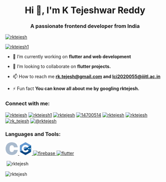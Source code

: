 <h1 align="center">Hi 👋, I'm K Tejeshwar Reddy</h1>
<h3 align="center">A passionate frontend developer from India</h3>

<p align="left"> <a href="https://github.com/ryo-ma/github-profile-trophy"><img src="https://github-profile-trophy.vercel.app/?username=rktejesh" alt="rktejesh" /></a> </p>

<p align="left"> <a href="https://twitter.com/rktejesh1" target="blank"><img src="https://img.shields.io/twitter/follow/rktejesh1?logo=twitter&style=for-the-badge" alt="rktejesh1" /></a> </p>

- 🔭 I’m currently working on **flutter and web development**

- 👯 I’m looking to collaborate on **flutter projects.**

- 📫 How to reach me **rk.tejesh@gmail.com and lci2020055@iiitl.ac.in**

- ⚡ Fun fact **You can know all about me by googling rktejesh.**

<h3 align="left">Connect with me:</h3>
<p align="left">
<a href="https://dev.to/rktejesh" target="blank"><img align="center" src="https://cdn.jsdelivr.net/npm/simple-icons@3.0.1/icons/dev-dot-to.svg" alt="rktejesh" height="30" width="40" /></a>
<a href="https://twitter.com/rktejesh1" target="blank"><img align="center" src="https://raw.githubusercontent.com/rahuldkjain/github-profile-readme-generator/neutral-icons/src/images/icons/Social/twitter.svg" alt="rktejesh1" height="30" width="40" /></a>
<a href="https://linkedin.com/in/rktejesh" target="blank"><img align="center" src="https://raw.githubusercontent.com/rahuldkjain/github-profile-readme-generator/neutral-icons/src/images/icons/Social/linked-in-alt.svg" alt="rktejesh" height="30" width="40" /></a>
<a href="https://stackoverflow.com/users/14700514" target="blank"><img align="center" src="https://raw.githubusercontent.com/rahuldkjain/github-profile-readme-generator/neutral-icons/src/images/icons/Social/stack-overflow.svg" alt="14700514" height="30" width="40" /></a>
<a href="https://fb.com/rktejesh" target="blank"><img align="center" src="https://raw.githubusercontent.com/rahuldkjain/github-profile-readme-generator/neutral-icons/src/images/icons/Social/facebook.svg" alt="rktejesh" height="30" width="40" /></a>
<a href="https://dribbble.com/rktejesh" target="blank"><img align="center" src="https://raw.githubusercontent.com/rahuldkjain/github-profile-readme-generator/neutral-icons/src/images/icons/Social/dribbble.svg" alt="rktejesh" height="30" width="40" /></a>
<a href="https://www.codechef.com/users/rk_tejesh" target="blank"><img align="center" src="https://cdn.jsdelivr.net/npm/simple-icons@3.1.0/icons/codechef.svg" alt="rk_tejesh" height="30" width="40" /></a>
<a href="https://www.hackerearth.com/@rktejesh" target="blank"><img align="center" src="https://raw.githubusercontent.com/rahuldkjain/github-profile-readme-generator/neutral-icons/src/images/icons/Social/hackerearth.svg" alt="@rktejesh" height="30" width="40" /></a>
</p>

<h3 align="left">Languages and Tools:</h3>
<p align="left"> <a href="https://www.cprogramming.com/" target="_blank"> <img src="https://raw.githubusercontent.com/devicons/devicon/master/icons/c/c-original.svg" alt="c" width="40" height="40"/> </a> <a href="https://www.w3schools.com/cpp/" target="_blank"> <img src="https://raw.githubusercontent.com/devicons/devicon/master/icons/cplusplus/cplusplus-original.svg" alt="cplusplus" width="40" height="40"/> </a> <a href="https://firebase.google.com/" target="_blank"> <img src="https://www.vectorlogo.zone/logos/firebase/firebase-icon.svg" alt="firebase" width="40" height="40"/> </a> <a href="https://flutter.dev" target="_blank"> <img src="https://www.vectorlogo.zone/logos/flutterio/flutterio-icon.svg" alt="flutter" width="40" height="40"/> </a> </p>

<p>&nbsp;<img align="center" src="https://github-readme-stats.vercel.app/api?username=rktejesh&show_icons=true&locale=en" alt="rktejesh" /></p>

<p><img align="center" src="https://github-readme-streak-stats.herokuapp.com/?user=rktejesh&" alt="rktejesh" /></p>
